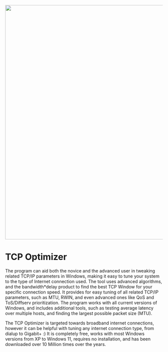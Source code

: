  <p align="center">
    <img src="https://i.imgur.com/OsO37Vf.png" width="750">
  </p>

# TCP Optimizer

The program can aid both the novice and the advanced user in tweaking related TCP/IP parameters in Windows, making it easy to tune your system to the type of Internet connection used. The tool uses advanced algorithms, and the bandwidth*delay product to find the best TCP Window for your specific connection speed. It provides for easy tuning of all related TCP/IP parameters, such as MTU, RWIN, and even advanced ones like QoS and ToS/Diffserv prioritization. The program works with all current versions of Windows, and includes additional tools, such as testing average latency over multiple hosts, and finding the largest possible packet size (MTU).

The TCP Optimizer is targeted towards broadband internet connections, however it can be helpful with tuning any internet connection type, from dialup to Gigabit+ :) It is completely free, works with most Windows versions from XP to Windows 11, requires no installation, and has been downloaded over 10 Million times over the years.
